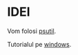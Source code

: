 # IDEI

Vom folosi [psutil](https://github.com/giampaolo/psutil).

Tutorialul pe [windows](https://www.thepythoncode.com/article/make-process-monitor-python).